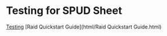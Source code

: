# Testing for SPUD Sheet

[Testing](Testing.html)
[Raid Quickstart Guide](html/Raid Quickstart Guide.html)
